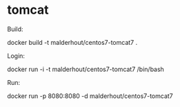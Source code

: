 tomcat
======

Build:

docker build -t malderhout/centos7-tomcat7 .

Login:

docker run -i -t malderhout/centos7-tomcat7 /bin/bash

Run:

docker run -p 8080:8080 -d malderhout/centos7-tomcat7
